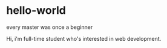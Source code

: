 # hello-world
every master was once a beginner 

Hi, i'm full-time student who's interested in web development.
